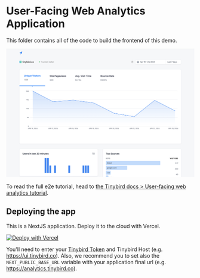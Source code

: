 # User-Facing Web Analytics Application

This folder contains all of the code to build the frontend of this demo.

![App Screenshot](../img/app_screenshot.png "App Screenshot")

To read the full e2e tutorial, head to [the Tinybird docs > User-facing web analytics tutorial](https://www.tinybird.co/docs/guides/tutorials/user-facing-web-analytics).

## Deploying the app

This is a NextJS application. Deploy it to the cloud with Vercel.

[![Deploy with Vercel](https://vercel.com/button)](https://vercel.com/new/clone?repository-url=https%3A%2F%2Fgithub.com%2Ftinybirdco%2Fdemo-user-facing-web-analytics%2Ftree%2Fmain%2Fapp&env=NEXT_PUBLIC_TINYBIRD_AUTH_TOKEN,NEXT_PUBLIC_TINYBIRD_HOST,NEXT_PUBLIC_BASE_URL&envDescription=Tinybird%20configuration&project-name=user-facing-web-analytics&repository-name=user-facing-web-analytics)

You'll need to enter your [Tinybird Token](https://www.tinybird.co/docs/concepts/auth-tokens) and Tinybird Host (e.g. https://ui.tinybird.co).
Also, we recommend you to set also the `NEXT_PUBLIC_BASE_URL` variable with your application final url (e.g. https://analytics.tinybird.co).
